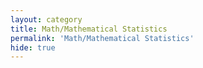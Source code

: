```yaml
---
layout: category
title: Math/Mathematical Statistics
permalink: 'Math/Mathematical Statistics'
hide: true
---
```


